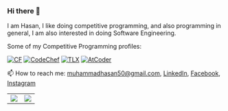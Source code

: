 ### Hi there 👋

I am Hasan, I like doing competitive programming, and also programming in general, I am also interested in doing Software Engineering.

Some of my Competitive Programming profiles:

[![CF](https://cp-logo.vercel.app/codeforces/m.hasan01)](https://codeforces.com/profile/m.hasan01)
[![CodeChef](https://cp-logo.vercel.app/codechef/mhasan01)](https://www.codechef.com/users/mhasan01)
[![TLX](https://img.shields.io/badge/TLX-mhasan01-yellow)](https://tlx.toki.id/profiles/mhasan01)
[![AtCoder](https://img.shields.io/badge/AtCoder-mhasan01-green)](https://atcoder.jp/users/mhasan01)

📫 How to reach me: [muhammadhasan50@gmail.com](muhammadhasan50@gmail.com), [LinkedIn](https://www.linkedin.com/in/muhammad-hasan-a9a1b7163/), [Facebook](https://www.facebook.com/muhamad.hasan.7315/), [Instagram](https://www.instagram.com/muhammadhasan01/)

<!-- Stats section -->
<div class="stats">
  <table cellpadding="0" cellspacing="0">
    <tr>
      <td>
        <img src="https://github-readme-stats.vercel.app/api?username=muhammadhasan01&show_icons=true&count_private=true&hide=stars&hide_border=true">
      </td>
      <td>
        <img src="https://github-readme-stats.vercel.app/api/top-langs/?username=muhammadhasan01&langs_count=6&hide=TeX&hide_border=true">
      </td>
    </tr>
  </table>
</div>
